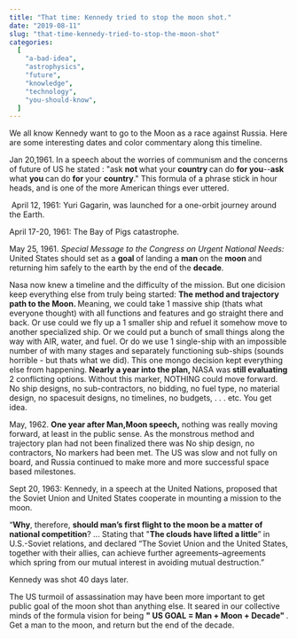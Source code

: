 ```yaml
---
title: "That time: Kennedy tried to stop the moon shot."
date: "2019-08-11"
slug: "that-time-kennedy-tried-to-stop-the-moon-shot"
categories:
  [
    "a-bad-idea",
    "astrophysics",
    "future",
    "knowledge",
    "technology",
    "you-should-know",
  ]
---
```


<!-- wp:paragraph -->
<p>We all know Kennedy want to go to the Moon as a race against Russia.  Here are some interesting dates and color commentary along this timeline.</p>
<!-- /wp:paragraph -->

<!-- wp:paragraph -->
<p>Jan 20,1961. In a speech about the worries of communism and the concerns of future of US he stated :  "ask <strong>not </strong>what your <strong>country </strong>can do <strong>for you</strong>--<strong>ask </strong>what <strong>you </strong>can do <strong>for </strong>your <strong>country</strong>."   This formula of a phrase stick in hour heads, and is one  of the more American things ever uttered.</p>
<!-- /wp:paragraph -->

<!-- wp:paragraph -->
<p>&nbsp;April 12, 1961: Yuri Gagarin, was launched for a one-orbit journey around the Earth.</p>
<!-- /wp:paragraph -->

<!-- wp:paragraph -->
<p>April 17-20, 1961: The Bay of Pigs catastrophe. </p>
<!-- /wp:paragraph -->

<!-- wp:paragraph -->
<p>May 25, 1961. <em>Special Message to the Congress on Urgent National Needs:</em>  United States                should set as a <strong>goal </strong>of landing a <strong>man </strong>on the <strong>moon </strong>and returning him safely to the earth by the end of the <strong>decade</strong>.&nbsp;</p>
<!-- /wp:paragraph -->

<!-- wp:paragraph -->
<p>Nasa now knew a timeline and the difficulty of the mission. But one dicision keep everything else from truly being started:  <strong>The method and trajectory path to the Moon. </strong> Meaning, we could take 1 massive ship (thats what everyone thought) with all functions and features and go straight there and back. Or use could we fly up a 1 smaller ship and refuel it somehow move to another specialized ship. Or we could put a bunch of small things along the way with AIR, water, and fuel. Or do we use 1 single-ship with an impossible number of with many stages and separately functioning sub-ships (sounds horrible - but thats what we did).  This one mongo decision kept everything else from happening. <strong>  Nearly a year into the plan, </strong>NASA was<strong> still evaluating </strong>2 conflicting options. Without this marker, NOTHING could move forward. No ship designs, no sub-contractors, no bidding,  no fuel type, no material design, no spacesuit designs,  no timelines, no budgets, . . . etc. You get idea.</p>
<!-- /wp:paragraph -->

<!-- wp:paragraph -->
<p>May, 1962. <strong>One year after Man,Moon speech,</strong> nothing was really moving forward, at least in the public sense. As the monstrous method and trajectory plan had not been finalized there was No ship design, no contractors, No markers had been met.  The US was slow and not fully on board, and Russia continued to make more and more successful space based milestones.</p>
<!-- /wp:paragraph -->

<!-- wp:paragraph -->
<p>Sept 20, 1963:  Kennedy, in a speech at the United Nations, proposed that the Soviet Union and United States cooperate in mounting a mission to the moon. </p>
<!-- /wp:paragraph -->

<!-- wp:paragraph -->
<p>“<strong>Why</strong>, therefore, <strong>should man’s first flight to the moon be a matter of national competition</strong>? ...  Stating that "<strong>The clouds have lifted a little</strong>” in U.S.-Soviet relations, and declared “The Soviet Union and the United States, together with their allies, can achieve further agreements–agreements which spring from our mutual interest in avoiding mutual destruction.”</p>
<!-- /wp:paragraph -->

<!-- wp:paragraph {"fontSize":"medium"} -->
<p class="has-medium-font-size">Kennedy was shot 40 days later.</p>
<!-- /wp:paragraph -->

<!-- wp:paragraph -->
<p>The US turmoil of assassination may have been more important to get public goal of the moon shot than anything else. It seared in our collective minds of the formula vision for being  <strong>" US GOAL =  Man + Moon + Decade" </strong>. Get a man to the moon, and return but the end of the decade. </p>
<!-- /wp:paragraph -->

